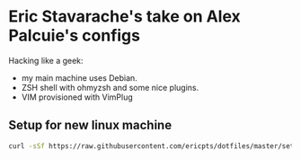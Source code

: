 # Eric Stavarache's take on Alex Palcuie's configs

Hacking like a geek:

* my main machine uses Debian.
* ZSH shell with ohmyzsh and some nice plugins.
* VIM provisioned with VimPlug

## Setup for new linux machine

```bash
curl -sSf https://raw.githubusercontent.com/ericpts/dotfiles/master/setup.sh | bash
```
